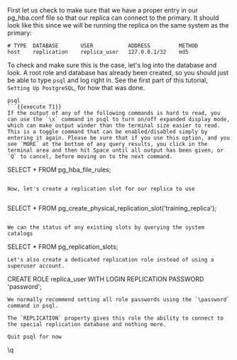 First let us check to make sure that we have a proper entry in our pg_hba.conf file so that our replica can connect to the primary. It should look like this since we will be running the replica on the same system as the primary:
```
# TYPE  DATABASE       USER           ADDRESS         METHOD
host    replication    replica_user   127.0.0.1/32    md5
```
To check and make sure this is the case, let's log into the database and look. A root role and database has already been created, so you should just be able to type `psql` and log right in. See the first part of this tutorial, `Setting Up PostgreSQL`, for how that was done.

```
psql
```{{execute T1}}
If the output of any of the following commands is hard to read, you can use the `\x` command in psql to turn on/off expanded display mode, which can make output winder than the terminal size easier to read. This is a toggle command that can be enabled/disabled simply by entering it again. Please be sure that if you use this option, and you see `MORE` at the bottom of any query results, you click in the terminal area and then hit Space until all output has been given, or `Q` to cancel, before moving on to the next command.

```
SELECT * FROM pg_hba_file_rules;
```{{execute T1}}

Now, let's create a replication slot for our replica to use


```
SELECT * FROM pg_create_physical_replication_slot('training_replica');
```{{execute T1}}

We can the status of any existing slots by querying the system catalogs
```
SELECT * FROM pg_replication_slots;
```{{execute T1}}
Let's also create a dedicated replication role instead of using a superuser account.
```
CREATE ROLE replica_user WITH LOGIN REPLICATION PASSWORD 'password';
```{{execute T1}}
We normally recommend setting all role passwords using the `\password` command in psql.

The `REPLICATION` property gives this role the ability to connect to the special replication database and nothing more.

Quit psql for now
```
\q
```{{execute T1}}

